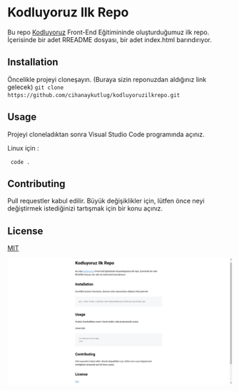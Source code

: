 # Kodluyoruz Ilk Repo
Bu repo [Kodluyoruz](https://kodluyoruz.org/) Front-End Eğitimininde oluşturduğumuz ilk repo. İçerisinde bir adet RREADME dosyası, bir adet index.html barındırıyor.

## Installation
Öncelikle projeyi cloneşayın. (Buraya sizin reponuzdan aldığınız link gelecek)
` git clone https://github.com/cihanaykutlug/kodluyoruzilkrepo.git `

## Usage
Projeyi cloneladıktan sonra Visual Studio Code programında açınız.

Linux için :
```cd kodluyoruzilkrepo
 code .
```

## Contributing

Pull requestler kabul edilir. Büyük değişiklikler için, lütfen önce neyi değiştirmek istediğinizi tartışmak için bir konu açınız.

## License
[MIT](https://choosealicense.com/licenses/mit/)

![Kodluyoruz Kapsamında oluşturduğum ilk repo](markdown.png)
